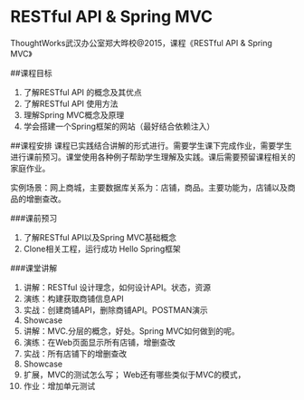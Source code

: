 # RESTful API & Spring MVC
ThoughtWorks武汉办公室郑大晔校@2015，课程《RESTful API & Spring MVC》

##课程目标
1. 了解RESTful API 的概念及其优点
2. 了解RESTful API 使用方法
3. 理解Spring MVC概念及原理
4. 学会搭建一个Spring框架的网站（最好结合依赖注入）

##课程安排
课程已实践结合讲解的形式进行。需要学生课下完成作业，需要学生进行课前预习。课堂使用各种例子帮助学生理解及实践。课后需要预留课程相关的家庭作业。

实例场景：网上商城，主要数据库关系为：店铺，商品。主要功能为，店铺以及商品的增删查改。

###课前预习
1. 了解RESTful API以及Spring MVC基础概念
2. Clone相关工程，运行成功 Hello Spring框架

###课堂讲解
1. 讲解：RESTful 设计理念，如何设计API。状态，资源
2. 演练：构建获取商铺信息API
3. 实战：创建商铺API，删除商铺API。POSTMAN演示
4. Showcase
5. 讲解：MVC.分层的概念，好处。Spring MVC如何做到的呢。
6. 演练：在Web页面显示所有店铺，增删查改
7. 实战：所有店铺下的增删查改
8. Showcase
9. 扩展，MVC的测试怎么写； Web还有哪些类似于MVC的模式，
10. 作业：增加单元测试
